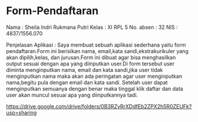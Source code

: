 # Form-Pendaftaran
Nama : Sheila Indri Rukmana Putri
Kelas : XI RPL 5
No. absen : 32
NIS : 4837/1556.070

Penjelasan Aplikasi : 
  Saya membuat sebuah aplikasi sederhana yaitu form pendaftaran.Form ini berisikan nama,
email,kata sandi,ekstrakurikuler yang akan dipilih,kelas, dan jurusan.Form ini dibuat agar bisa menghasilkan
output sesuai dengan apa yang diinputkan user.Di form tersebut user diminta menginputkan
nama, email dan kata sandi,jika user tidak menginputkan nama maka akan ada peringatan agar user
menginputkan nama,begitu pula dengan email dan kata sandi. Setelah user dapat menginputkan semuanya dengan benar maka tinggal klik daftar
dan data user akan muncul sesuai apa yang diinputkannya tadi.

https://drive.google.com/drive/folders/0B3RZyRrXDdfEb2ZPX2h5R0ZEUFk?usp=sharing
